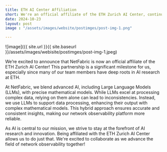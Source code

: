 ```yaml
---
title: ETH AI Center Affiliation
short: We're an official affiliate of the ETH Zurich AI Center, continuing our journey in building a network intelligence engine powered by AI/ML.
date: 2024-10-23
layout: post
image : "/assets/images/website/postimges/post-img-1.png"

---
```


![image]({{ site.url }}{{ site.baseurl }}/assets/images/webisite/postimges/post-img-1.jpeg)

We’re excited to announce that NetFabric is now an official affiliate of the ETH Zurich AI Center! This partnership is a significant milestone for us, especially since many of our team members have deep roots in AI research at ETH.

At NetFabric, we blend advanced AI, including Large Language Models (LLMs), with precise mathematical models. While LLMs excel at processing complex data, relying on them alone can lead to inconsistencies. Instead, we use LLMs to support data processing, enhancing their output with complex mathematical models. This hybrid approach ensures accurate and consistent insights, making our network observability platform more reliable.

As AI is central to our mission, we strive to stay at the forefront of AI research and innovation. Being affiliated with the ETH Zurich AI Center allows us to do just that. We're excited to collaborate as we advance the field of network observability together!
